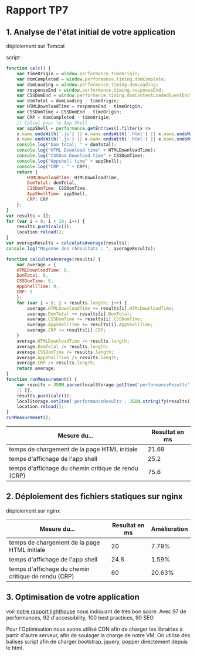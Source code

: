 # Rapport TP7

## 1. Analyse de l'état initial de votre application
déploiement sur Tomcat

script : 
```js
function calc() {
    var timeOrigin = window.performance.timeOrigin;
    var domCompleted = window.performance.timing.domComplete;
    var domLoading = window.performance.timing.domLoading;
    var responseEnd = window.performance.timing.responseEnd;
    var CSSDomEnd = window.performance.timing.domContentLoadedEventEnd;
    var domTotal = domLoading - timeOrigin;
    var HTMLDownloadTime = responseEnd - timeOrigin;
    var CSSDomTime = CSSDomEnd - timeOrigin;
    var CRP = domCompleted - timeOrigin;
    // Calcul pour le App Shell
    var appShell = performance.getEntries().filter(x =>
    x.name.endsWith('.js') || x.name.endsWith('.html') || x.name.endsWith('.css'))[performance.getEntries().filter(x =>
    x.name.endsWith('.js') || x.name.endsWith('.html') || x.name.endsWith('.css')).length - 1].responseEnd;
    console.log("Dom total: " + domTotal);
    console.log("HTML Download time" + HTMLDownloadTime);
    console.log("CSSDom Download time" + CSSDomTime);
    console.log("Appshell time" + appShell);
    console.log("CRP : " + CRP);
    return {
        HTMLDownloadTime: HTMLDownloadTime,
        DomTotal: domTotal,
        CSSDomTime: CSSDomTime,
        AppShellTime: appShell,
        CRP: CRP
    };
}
var results = [];
for (var i = 0; i < 10; i++) {
    results.push(calc());
    location.reload();
}
var averageResults = calculateAverage(results);
console.log("Moyenne des rÃ©sultats : ", averageResults);

function calculateAverage(results) {
    var average = {
    HTMLDownloadTime: 0,
    DomTotal: 0,
    CSSDomTime: 0,
    AppShellTime: 0,
    CRP: 0
    };
    for (var i = 0; i < results.length; i++) {
        average.HTMLDownloadTime += results[i].HTMLDownloadTime;
        average.DomTotal += results[i].DomTotal;
        average.CSSDomTime += results[i].CSSDomTime;
        average.AppShellTime += results[i].AppShellTime;
        average.CRP += results[i].CRP;
    }
    average.HTMLDownloadTime /= results.length;
    average.DomTotal /= results.length;
    average.CSSDomTime /= results.length;
    average.AppShellTime /= results.length;
    average.CRP /= results.length;
    return average;
}
function runMeasurement() {
    var results = JSON.parse(localStorage.getItem('performanceResults'))
    || [];
    results.push(calc());
    localStorage.setItem('performanceResults', JSON.stringify(results));
    location.reload();
}
runMeasurement();
```

| Mesure du... | Resultat en ms |
|--------------|----------------|
| temps de chargement de la page HTML initiale | 21.69 | 
| temps d'affichage de l'app shell | 25.2 |
| temps d'affichage du chemin critique de rendu (CRP) | 75.6 |

## 2. Déploiement des fichiers statiques sur nginx
déploiement sur nginx

| Mesure du... | Resultat en ms | Amélioration |
|--------------|----------------|--------------|
| temps de chargement de la page HTML initiale | 20 | 7.79% |
| temps d'affichage de l'app shell | 24.8 | 1.59% |
| temps d'affichage du chemin critique de rendu (CRP) | 60 | 20.63% |

## 3. Optimisation de votre application


voir [notre rapport lighthouse](./rapport_audit.pdf) nous indiquant de très bon score. Avec 97 de performances, 92 d'accessibility, 100 best practices, 90 SEO

Pour l'Optimisation nous avons utilisé CDN afin de charger les librairies à partir d'autre serveur, afin de soulager la charge de notre VM. On utilise des balises script afin de charger bootstrap, jquery, popper directement depuis le html.
